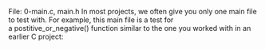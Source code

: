 File: 0-main.c, main.h In most projects, we often give you only one main file to test with. For example, this main file is a test for a postitive_or_negative() function similar to the one you worked with in an earlier C project: